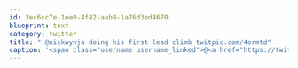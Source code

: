 ```yaml
---
id: 3ec6cc7e-1ee0-4f42-aab8-1a76d3ed4670
blueprint: text
category: twitter
title: "'@nickwynja doing his first lead climb twitpic.com/4ormtd"
caption: '<span class="username username_linked">@<a href="https://twitter.com/nickwynja" title="Nick Wynja">nickwynja</a></span> doing his first lead climb <a href="http://twitpic.com/4ormtd" title="http://twitpic.com/4ormtd" class="link link_untco">twitpic.com/4ormtd</a>'
---
```

